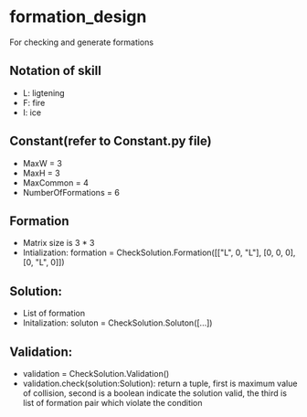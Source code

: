 # formation_design
For checking and generate formations

## Notation of skill
- L: ligtening
- F: fire
- I: ice

## Constant(refer to Constant.py file)
- MaxW = 3
- MaxH = 3
- MaxCommon = 4
- NumberOfFormations = 6

## Formation 
- Matrix size is 3 * 3
- Intialization: formation = CheckSolution.Formation([["L", 0, "L"], [0, 0, 0], [0, "L", 0]])

## Solution:
- List of formation
- Initalization: soluton = CheckSolution.Soluton([...])

## Validation:
- validation = CheckSolution.Validation()
- validation.check(solution:Solution): return a tuple, first is maximum value of collision, second is a boolean indicate the solution valid, the third is list of formation pair which violate the condition
